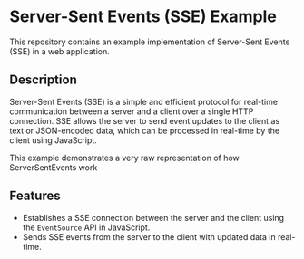 # Server-Sent Events (SSE) Example

This repository contains an example implementation of Server-Sent Events (SSE) in a web application.

## Description

Server-Sent Events (SSE) is a simple and efficient protocol for real-time communication between a server and a client over a single HTTP connection. SSE allows the server to send event updates to the client as text or JSON-encoded data, which can be processed in real-time by the client using JavaScript.

This example demonstrates a very raw representation of how ServerSentEvents work

## Features

- Establishes a SSE connection between the server and the client using the `EventSource` API in JavaScript.
- Sends SSE events from the server to the client with updated data in real-time.

